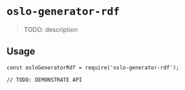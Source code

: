 # `oslo-generator-rdf`

> TODO: description

## Usage

```
const osloGeneratorRdf = require('oslo-generator-rdf');

// TODO: DEMONSTRATE API
```
